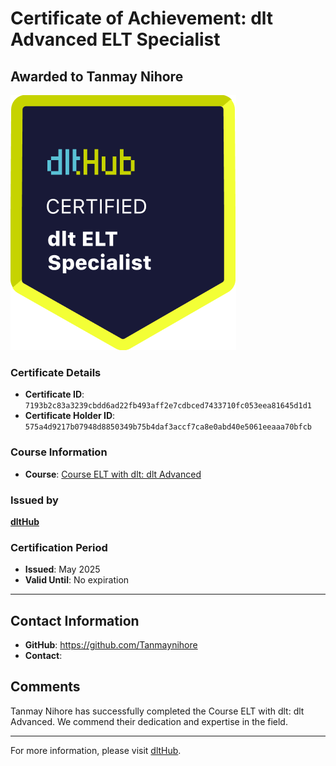 
# Certificate of Achievement: dlt Advanced ELT Specialist

## Awarded to **Tanmay Nihore**

![Course Image](../badges/dlt_ELT_specialist.png)

### Certificate Details
- **Certificate ID**: `7193b2c83a3239cbdd6ad22fb493aff2e7cdbced7433710fc053eea81645d1d1`
- **Certificate Holder ID**: `575a4d9217b07948d8850349b75b4daf3accf7ca8e0abd40e5061eeaaa70bfcb`

### Course Information
- **Course**: [Course ELT with dlt: dlt Advanced](https://github.com/dlt-hub/dlthub-education/tree/main/courses/dlt_advanced_2025)

### Issued by
[**dltHub**](https://dlthub.com/) 

### Certification Period
- **Issued**: May 2025
- **Valid Until**: No expiration

---

## Contact Information
- **GitHub**: https://github.com/Tanmaynihore
- **Contact**: 

## Comments
Tanmay Nihore has successfully completed the Course ELT with dlt: dlt Advanced. We commend their dedication and expertise in the field.

---

For more information, please visit [dltHub](https://dlthub.com/).
    